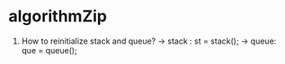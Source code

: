 # algorithmZip

1. How to reinitialize stack and queue?
 -> stack : st = stack<int>();
 -> queue: que = queue<int>();

